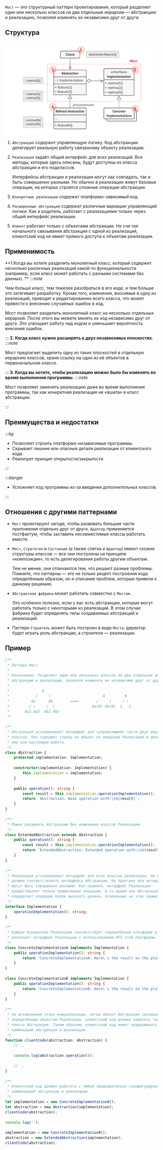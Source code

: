 `Мост` — это структурный паттерн проектирования, который разделяет один или несколько классов на две отдельные
иерархии — абстракцию и реализацию, позволяя изменять их независимо друг от друга.

## Структура

![img.png](Hard/OOP/Patterns/Structural/Bridge/img.png)

1. `Абстракция` содержит управляющую логику. Код абстракции делегирует реальную работу связанному объекту реализации.
2. `Реализация` задаёт общий интерфейс для всех реализаций.
   Все методы, которые здесь описаны, будут доступны из класса абстракции и его подклассов.

   Интерфейсы абстракции и реализации могут как совпадать, так и быть совершенно разными. Но обычно в реализации живут
   базовые операции, на которых строятся сложные операции абстракции.
3. `Конкретные реализации` содержат платформо-зависимый код.
4. `Расширенные абстракции` содержат различные вариации управляющей логики. Как и родитель, работает с реализациями
   только
   через общий интерфейс реализации.
5. `Клиент` работает только с объектами абстракции. Не счи тая начального связывания абстракции с одной из реализаций,
   клиентский код не имеет прямого доступа к объектам реализации.

## Применимость

**1.Когда вы хотите разделить монолитный класс, который содержит несколько различных реализаций какой-то
функциональности (например, если класс может работать с разными системами баз данных). **
:::note

Чем больше класс, тем тяжелее разобраться в его коде, и тем больше это затягивает разработку. Кроме того, изменения,
вносимые в одну из реализаций, приводят к редактированию всего класса, что может привести к внесению случайных ошибок в
код.

Мост позволяет разделить монолитный класс на несколько отдельных иерархий. После этого вы можете менять их код
независимо друг от друга. Это упрощает работу над кодом и уменьшает вероятность внесения ошибок.

:::
**2. Когда класс нужно расширять в двух независимых плоскостях.**
:::note

Мост предлагает выделить одну из таких плоскостей в отдельную иерархию классов, храня ссылку на один из её объектов в
первоначальном классе.

:::
**3. Когда вы хотите, чтобы реализацию можно было бы изменять во время выполнения программы.**
:::note

Мост позволяет заменять реализацию даже во время выполнения программы, так как конкретная реализация не «вшита» в класс
абстракции.

:::

## Преимущества и недостатки

:::tip

* Позволяет строить платформо-независимые программы.
* Скрывает лишние или опасные детали реализации от клиентского кода.
* Реализует принцип открытости/закрытости

:::

:::danger

* Усложняет код программы из-за введения дополнительных классов.

:::

## Отношения с другими паттернами

* `Мост` проектируют загодя, чтобы развивать большие части приложения отдельно друг от друга. `Адаптер` применяется постфактум, чтобы заставить несовместимые классы работать вместе.
* `Мост`, `Стратегия` и `Состояние` (а также слегка и `Адаптер`) имеют схожие структуры классов — все они построены на принципе «композиции», то есть делегирования работы другим объектам. 
 
   Тем не менее, они отличаются тем, что решают разные проблемы. Помните, что паттерны — это не только рецепт построения кода определённым образом, но и описание проблем, которые привели к данному решению.
* `Абстрактная фабрика` может работать совместно с `Мостом`. 
 
  Это особенно полезно, если у вас есть абстракции, которые могут работать только с некоторыми из реализаций. В этом случае фабрика будет определять типы создаваемых абстракций и реализаций.
* Паттерн `Строитель` может быть построен в виде `Моста`: директор будет играть роль абстракции, а строители — реализации.

## Пример

```ts
/**
 * Паттерн Мост
 *
 * Назначение: Разделяет один или несколько классов на две отдельные иерархии —
 * абстракцию и реализацию, позволяя изменять их независимо друг от друга.
 *
 *               A
 *            /     \                        A         N
 *          Aa      Ab        ===>        /     \     / \
 *         / \     /  \                 Aa(N) Ab(N)  1   2
 *       Aa1 Aa2  Ab1 Ab2
 */

/**
 * Абстракция устанавливает интерфейс для «управляющей» части двух иерархий
 * классов. Она содержит ссылку на объект из иерархии Реализации и делегирует
 * ему всю настоящую работу.
 */
class Abstraction {
    protected implementation: Implementation;

    constructor(implementation: Implementation) {
        this.implementation = implementation;
    }

    public operation(): string {
        const result = this.implementation.operationImplementation();
        return `Abstraction: Base operation with:\n${result}`;
    }
}

/**
 * Можно расширить Абстракцию без изменения классов Реализации.
 */
class ExtendedAbstraction extends Abstraction {
    public operation(): string {
        const result = this.implementation.operationImplementation();
        return `ExtendedAbstraction: Extended operation with:\n${result}`;
    }
}

/**
 * Реализация устанавливает интерфейс для всех классов реализации. Он не
 * должен соответствовать интерфейсу Абстракции. На практике оба интерфейса
 * могут быть совершенно разными. Как правило, интерфейс Реализации
 * предоставляет только примитивные операции, в то время как Абстракция
 * определяет операции более высокого уровня, основанные на этих примитивах.
 */
interface Implementation {
    operationImplementation(): string;
}

/**
 * Каждая Конкретная Реализация соответствует определённой платформе и
 * реализует интерфейс Реализации с использованием API этой платформы.
 */
class ConcreteImplementationA implements Implementation {
    public operationImplementation(): string {
        return 'ConcreteImplementationA: Here\'s the result on the platform A.';
    }
}

class ConcreteImplementationB implements Implementation {
    public operationImplementation(): string {
        return 'ConcreteImplementationB: Here\'s the result on the platform B.';
    }
}

/**
 * За исключением этапа инициализации, когда объект Абстракции связывается с
 * определённым объектом Реализации, клиентский код должен зависеть только от
 * класса Абстракции. Таким образом, клиентский код может поддерживать любую
 * комбинацию абстракции и реализации.
 */
function clientCode(abstraction: Abstraction) {
    // ..

    console.log(abstraction.operation());

    // ..
}

/**
 * Клиентский код должен работать с любой предварительно сконфигурированной
 * комбинацией абстракции и реализации.
 */
let implementation = new ConcreteImplementationA();
let abstraction = new Abstraction(implementation);
clientCode(abstraction);

console.log('');

implementation = new ConcreteImplementationB();
abstraction = new ExtendedAbstraction(implementation);
clientCode(abstraction);
```